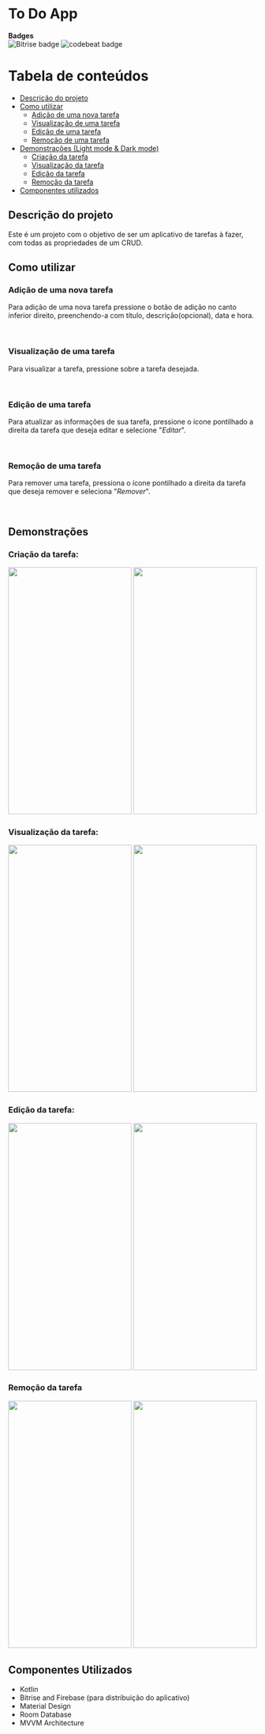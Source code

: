
# To Do App

**Badges**  
![Bitrise badge](https://app.bitrise.io/app/a83c9eaa20931009/status.svg?token=oALBGibsk9HVUFsmju21pA&branch=main) ![codebeat badge](https://codebeat.co/badges/8543caad-5159-4f95-ae33-088189265a67)

# Tabela de conteúdos
<!--ts-->
   * [Descrição do projeto](#descrição-do-projeto)
   * [Como utilizar](#como-utilizar)
	   * [Adição de uma nova tarefa](#adição-de-uma-nova-tarefa)
	   * [Visualização de uma tarefa](#visualização-de-uma-tarefa)
	   * [Edição de uma tarefa](#edição-de-uma-tarefa)
	   * [Remoção de uma tarefa](#remoção-de-uma-tarefa)
   * [Demonstrações (Light mode & Dark mode)](#demonstrações)
      * [Criação da tarefa](#criação-da-tarefa)
      * [Visualização da tarefa](#visualização-da-tarefa)
      * [Edição da tarefa](#edição-da-tarefa)
      * [Remoção da tarefa](#remoção-da-tarefa)
   * [Componentes utilizados](#componentes-utilizados)
<!--te-->

## Descrição do projeto
Este é um projeto com o objetivo de ser um aplicativo de tarefas à fazer, com todas as propriedades de um CRUD.


## Como utilizar

### Adição de uma nova tarefa
Para adição de uma nova tarefa pressione o botão de adição no canto inferior direito, preenchendo-a com título, descrição(opcional), data e hora.

&nbsp;
### Visualização de uma tarefa
Para visualizar a tarefa, pressione sobre a tarefa desejada.

&nbsp;
### Edição de uma tarefa
Para atualizar as informações de sua tarefa, pressione o ícone pontilhado a direita da tarefa que deseja editar e selecione "*Editar*".

&nbsp;
### Remoção de uma tarefa
Para remover uma tarefa, pressiona o ícone pontilhado a direita da tarefa que deseja remover e seleciona "*Remover*".

&nbsp;
## Demonstrações

### Criação da tarefa:

<img src="https://github.com/lucasrmoro/ToDoListSantanderBootcamp/blob/main/img/light-mode/create-task.gif" width="250" height="500" /> <img src="https://github.com/lucasrmoro/ToDoListSantanderBootcamp/blob/main/img/dark-mode/create-task.gif" width="250" height="500" />

### Visualização da tarefa:

<img src="https://github.com/lucasrmoro/ToDoListSantanderBootcamp/blob/main/img/light-mode/view-task.gif" width="250" height="500" /> <img src="https://github.com/lucasrmoro/ToDoListSantanderBootcamp/blob/main/img/dark-mode/view-task.gif" width="250" height="500" />

### Edição da tarefa:

<img src="https://github.com/lucasrmoro/ToDoListSantanderBootcamp/blob/main/img/light-mode/edit-task.gif" width="250" height="500" /> <img src="https://github.com/lucasrmoro/ToDoListSantanderBootcamp/blob/main/img/dark-mode/edit-task.gif" width="250" height="500" />

### Remoção da tarefa

<img src="https://github.com/lucasrmoro/ToDoListSantanderBootcamp/blob/main/img/light-mode/delete-task.gif" width="250" height="500" /> <img src="https://github.com/lucasrmoro/ToDoListSantanderBootcamp/blob/main/img/dark-mode/delete-task.gif" width="250" height="500" />

## Componentes Utilizados

- Kotlin
- Bitrise and Firebase (para distribuição do aplicativo)
- Material Design
- Room Database
- MVVM Architecture
